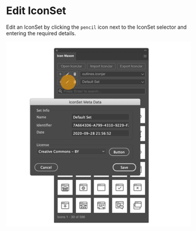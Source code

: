 # Edit IconSet

Edit an IconSet by clicking the `pencil` icon next to the IconSet selector and entering the required details.

![Edit IconSet](./images/edit-iconset.png#half-size)
